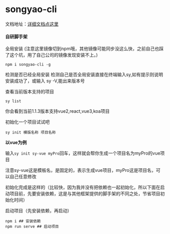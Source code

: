 # songyao-cli
文档地址：[详细文档点这里](https://mp.weixin.qq.com/s/ODwYUIlATUoj8CUuYadhWA)
#### 自研脚手架
全局安装
(注意这里镜像切到npm哦，其他镜像可能同步没这么快，之前自己也踩了这个坑，用了自己公司的镜像发现安装不上。)
```
npm i songyao-cli -g
```


检测是否已经全局安装
检测自己是否全局安装直接在终端输入sy,如有提示则说明安装成功了，或输入 sy -V,能出来版本号

查看当前版本支持的项目

```shell
sy list
```


你会看到当前1.1.3版本支持vue2,react,vue3,koa项目

初始化一个项目试试吧

```shell
sy init 模版名称 项目名称
```

**以vue为例**

输入`sy init sy-vue myPro`回车，这样就会帮你生成一个项目名为myPro的vue项目

注意sy-vue这是模板名，是固定的，表示生成vue项目，myPro这是项目名，可以自己任意修改

初始化完成是这样的（比较快，因为我并没有把依赖也一起初始化，所以下面在启动项目前，先要安装依赖，这是与其他框架提供的脚手架的不同之处，节省项目初始化时间）

启动项目（先安装依赖，再启动）
```
npm i ## 安装依赖
npm run serve ## 启动项目
```
